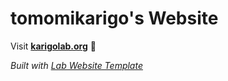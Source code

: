 
# tomomikarigo's Website

Visit **[karigolab.org](http://karigolab.org)** 🚀

_Built with [Lab Website Template](https://greene-lab.gitbook.io/lab-website-template-docs)_

